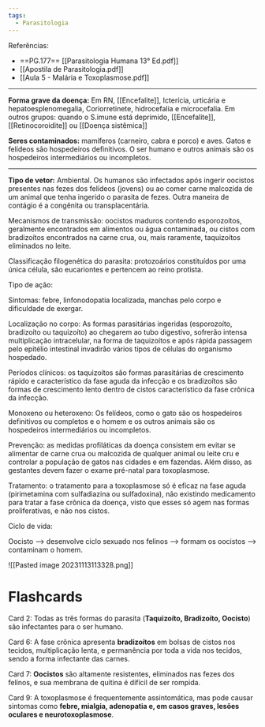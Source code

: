 ```yaml
---
tags:
  - Parasitologia
---
```

Referências: 
* ==PG.177== [[Parasitologia Humana 13° Ed.pdf]] 
* [[Apostila de Parasitologia.pdf]]
* [[Aula 5 - Malária e Toxoplasmose.pdf]]
---
__Forma grave da doença:__ Em RN, [[Encefalite]], Icterícia, urticária e hepatoesplenomegalia, Coriorretinete, hidrocefalia e microcefalia.
Em outros grupos: quando o S.imune está deprimido, [[Encefalite]], [[Retinocoroidite]] ou [[Doença sistêmica]]

__Seres contaminados:__ mamíferos (carneiro, cabra e porco) e aves. Gatos e felídeos são hospedeiros definitivos. O ser humano e outros animais são os hospedeiros intermediários ou incompletos. 

--- 

__Tipo de vetor:__ Ambiental. Os humanos são infectados após ingerir oocistos presentes nas fezes dos felídeos (jovens) ou ao comer carne malcozida de um animal que tenha ingerido o parasita de fezes. Outra maneira de contágio é a congênita ou transplacentária.

Mecanismos de transmissão: oocistos maduros contendo esporozoítos, geralmente encontrados em alimentos ou água contaminada, ou cistos com bradizoítos encontrados na carne crua, ou, mais raramente, taquizoítos eliminados no leite.

Classificação filogenética do parasita: protozoários constituídos por uma única célula, são eucariontes e pertencem ao reino protista.

Tipo de ação:

Sintomas: febre, linfonodopatia localizada, manchas pelo corpo e dificuldade de exergar. 

Localização no corpo: As formas parasitárias ingeridas (esporozoíto, bradizoíto ou taquizoíto) ao chegarem ao tubo digestivo, sofrerão intensa multiplicação intracelular, na forma de taquizoítos e após rápida passagem pelo epitélio intestinal invadirão vários tipos de células do organismo hospedado.

Períodos clínicos: os taquizoítos são formas parasitárias de crescimento rápido e característico da fase aguda da infecção e os bradizoítos são formas de crescimento lento dentro de cistos característico da fase crônica da infecção.

Monoxeno ou heteroxeno: Os felídeos, como o gato são os hospedeiros definitivos ou completos e o homem e os outros animais são os hospedeiros intermediários ou incompletos.

Prevenção: as medidas profiláticas da doença consistem em evitar se alimentar de carne crua ou malcozida de qualquer animal ou leite cru e controlar a população de gatos nas cidades e em fazendas. Além disso, as gestantes devem fazer o exame pré-natal para toxoplasmose.

Tratamento: o tratamento para a toxoplasmose só é eficaz na fase aguda (pirimetamina com sulfadiazina ou sulfadoxina), não existindo medicamento para tratar a fase crônica da doença, visto que esses só agem nas formas proliferativas, e não nos cistos.

Ciclo de vida:

Oocisto --> desenvolve ciclo sexuado nos felinos --> formam os oocistos --> contaminam o homem. 

![[Pasted image 20231113113328.png]]

# Flashcards

Card 2: Todas as três formas do parasita (**Taquizoíto, Bradizoíto, Oocisto**) são infectantes para o ser humano.
<!--SR:!2023-11-23,1,210-->


Card 6: A fase crônica apresenta **bradizoítos** em bolsas de cistos nos tecidos, multiplicação lenta, e permanência por toda a vida nos tecidos, sendo a forma infectante das carnes.
<!--SR:!2023-11-23,1,210-->

Card 7: **Oocistos** são altamente resistentes, eliminados nas fezes dos felinos, e sua membrana de quitina é difícil de ser rompida.
<!--SR:!2023-11-24,2,248-->

Card 9: A toxoplasmose é frequentemente assintomática, mas pode causar sintomas como **febre, mialgia, adenopatia e, em casos graves, lesões oculares e neurotoxoplasmose**.
<!--SR:!2023-11-23,1,210-->



[^1]: 
[^2]: 